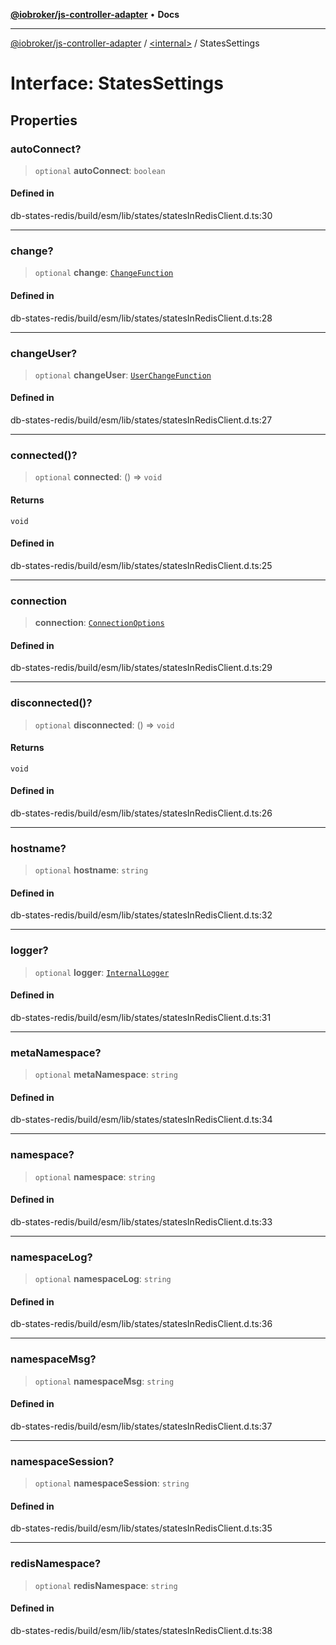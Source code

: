 [**@iobroker/js-controller-adapter**](../../README.md) • **Docs**

***

[@iobroker/js-controller-adapter](../../globals.md) / [\<internal\>](../README.md) / StatesSettings

# Interface: StatesSettings

## Properties

### autoConnect?

> `optional` **autoConnect**: `boolean`

#### Defined in

db-states-redis/build/esm/lib/states/statesInRedisClient.d.ts:30

***

### change?

> `optional` **change**: [`ChangeFunction`](../type-aliases/ChangeFunction.md)

#### Defined in

db-states-redis/build/esm/lib/states/statesInRedisClient.d.ts:28

***

### changeUser?

> `optional` **changeUser**: [`UserChangeFunction`](../type-aliases/UserChangeFunction.md)

#### Defined in

db-states-redis/build/esm/lib/states/statesInRedisClient.d.ts:27

***

### connected()?

> `optional` **connected**: () => `void`

#### Returns

`void`

#### Defined in

db-states-redis/build/esm/lib/states/statesInRedisClient.d.ts:25

***

### connection

> **connection**: [`ConnectionOptions`](ConnectionOptions.md)

#### Defined in

db-states-redis/build/esm/lib/states/statesInRedisClient.d.ts:29

***

### disconnected()?

> `optional` **disconnected**: () => `void`

#### Returns

`void`

#### Defined in

db-states-redis/build/esm/lib/states/statesInRedisClient.d.ts:26

***

### hostname?

> `optional` **hostname**: `string`

#### Defined in

db-states-redis/build/esm/lib/states/statesInRedisClient.d.ts:32

***

### logger?

> `optional` **logger**: [`InternalLogger`](../type-aliases/InternalLogger.md)

#### Defined in

db-states-redis/build/esm/lib/states/statesInRedisClient.d.ts:31

***

### metaNamespace?

> `optional` **metaNamespace**: `string`

#### Defined in

db-states-redis/build/esm/lib/states/statesInRedisClient.d.ts:34

***

### namespace?

> `optional` **namespace**: `string`

#### Defined in

db-states-redis/build/esm/lib/states/statesInRedisClient.d.ts:33

***

### namespaceLog?

> `optional` **namespaceLog**: `string`

#### Defined in

db-states-redis/build/esm/lib/states/statesInRedisClient.d.ts:36

***

### namespaceMsg?

> `optional` **namespaceMsg**: `string`

#### Defined in

db-states-redis/build/esm/lib/states/statesInRedisClient.d.ts:37

***

### namespaceSession?

> `optional` **namespaceSession**: `string`

#### Defined in

db-states-redis/build/esm/lib/states/statesInRedisClient.d.ts:35

***

### redisNamespace?

> `optional` **redisNamespace**: `string`

#### Defined in

db-states-redis/build/esm/lib/states/statesInRedisClient.d.ts:38
